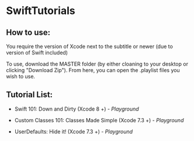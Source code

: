 # SwiftTutorials

## How to use:

You require the version of Xcode next to the subtitle or newer (due to version of Swift included)

To use, download the MASTER folder (by either cloaning to your desktop or clicking "Download Zip").
From here, you can open the .playlist files you wish to use.

## Tutorial List:

- Swift 101:                Down and Dirty (Xcode 8 +) - *Playground*

- Custom Classes 101:       Classes Made Simple (Xcode 7.3 +) - *Playground*

- UserDefaults:             Hide it! (Xcode 7.3 +) - *Playground*

